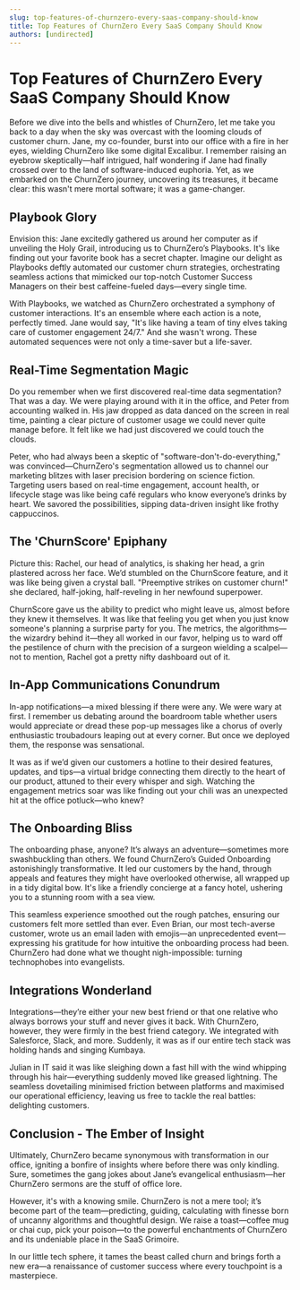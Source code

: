 ```yaml
---
slug: top-features-of-churnzero-every-saas-company-should-know
title: Top Features of ChurnZero Every SaaS Company Should Know
authors: [undirected]
---
```



# Top Features of ChurnZero Every SaaS Company Should Know

Before we dive into the bells and whistles of ChurnZero, let me take you back to a day when the sky was overcast with the looming clouds of customer churn. Jane, my co-founder, burst into our office with a fire in her eyes, wielding ChurnZero like some digital Excalibur. I remember raising an eyebrow skeptically—half intrigued, half wondering if Jane had finally crossed over to the land of software-induced euphoria. Yet, as we embarked on the ChurnZero journey, uncovering its treasures, it became clear: this wasn't mere mortal software; it was a game-changer.

## Playbook Glory

Envision this: Jane excitedly gathered us around her computer as if unveiling the Holy Grail, introducing us to ChurnZero’s Playbooks. It's like finding out your favorite book has a secret chapter. Imagine our delight as Playbooks deftly automated our customer churn strategies, orchestrating seamless actions that mimicked our top-notch Customer Success Managers on their best caffeine-fueled days—every single time.

With Playbooks, we watched as ChurnZero orchestrated a symphony of customer interactions. It's an ensemble where each action is a note, perfectly timed. Jane would say, "It's like having a team of tiny elves taking care of customer engagement 24/7." And she wasn't wrong. These automated sequences were not only a time-saver but a life-saver.

## Real-Time Segmentation Magic

Do you remember when we first discovered real-time data segmentation? That was a day. We were playing around with it in the office, and Peter from accounting walked in. His jaw dropped as data danced on the screen in real time, painting a clear picture of customer usage we could never quite manage before. It felt like we had just discovered we could touch the clouds.

Peter, who had always been a skeptic of "software-don't-do-everything," was convinced—ChurnZero's segmentation allowed us to channel our marketing blitzes with laser precision bordering on science fiction. Targeting users based on real-time engagement, account health, or lifecycle stage was like being café regulars who know everyone’s drinks by heart. We savored the possibilities, sipping data-driven insight like frothy cappuccinos.

## The 'ChurnScore' Epiphany

Picture this: Rachel, our head of analytics, is shaking her head, a grin plastered across her face. We’d stumbled on the ChurnScore feature, and it was like being given a crystal ball. "Preemptive strikes on customer churn!" she declared, half-joking, half-reveling in her newfound superpower.

ChurnScore gave us the ability to predict who might leave us, almost before they knew it themselves. It was like that feeling you get when you just know someone's planning a surprise party for you. The metrics, the algorithms—the wizardry behind it—they all worked in our favor, helping us to ward off the pestilence of churn with the precision of a surgeon wielding a scalpel—not to mention, Rachel got a pretty nifty dashboard out of it.

## In-App Communications Conundrum

In-app notifications—a mixed blessing if there were any. We were wary at first. I remember us debating around the boardroom table whether users would appreciate or dread these pop-up messages like a chorus of overly enthusiastic troubadours leaping out at every corner. But once we deployed them, the response was sensational.

It was as if we’d given our customers a hotline to their desired features, updates, and tips—a virtual bridge connecting them directly to the heart of our product, attuned to their every whisper and sigh. Watching the engagement metrics soar was like finding out your chili was an unexpected hit at the office potluck—who knew? 

## The Onboarding Bliss

The onboarding phase, anyone? It’s always an adventure—sometimes more swashbuckling than others. We found ChurnZero’s Guided Onboarding astonishingly transformative. It led our customers by the hand, through appeals and features they might have overlooked otherwise, all wrapped up in a tidy digital bow. It's like a friendly concierge at a fancy hotel, ushering you to a stunning room with a sea view.

This seamless experience smoothed out the rough patches, ensuring our customers felt more settled than ever. Even Brian, our most tech-averse customer, wrote us an email laden with emojis—an unprecedented event—expressing his gratitude for how intuitive the onboarding process had been. ChurnZero had done what we thought nigh-impossible: turning technophobes into evangelists.

## Integrations Wonderland

Integrations—they’re either your new best friend or that one relative who always borrows your stuff and never gives it back. With ChurnZero, however, they were firmly in the best friend category. We integrated with Salesforce, Slack, and more. Suddenly, it was as if our entire tech stack was holding hands and singing Kumbaya.

Julian in IT said it was like sleighing down a fast hill with the wind whipping through his hair—everything suddenly moved like greased lightning. The seamless dovetailing minimised friction between platforms and maximised our operational efficiency, leaving us free to tackle the real battles: delighting customers.

## Conclusion - The Ember of Insight

Ultimately, ChurnZero became synonymous with transformation in our office, igniting a bonfire of insights where before there was only kindling. Sure, sometimes the gang jokes about Jane’s evangelical enthusiasm—her ChurnZero sermons are the stuff of office lore.

However, it's with a knowing smile. ChurnZero is not a mere tool; it’s become part of the team—predicting, guiding, calculating with finesse born of uncanny algorithms and thoughtful design. We raise a toast—coffee mug or chai cup, pick your poison—to the powerful enchantments of ChurnZero and its undeniable place in the SaaS Grimoire.

In our little tech sphere, it tames the beast called churn and brings forth a new era—a renaissance of customer success where every touchpoint is a masterpiece. 
